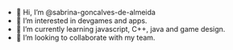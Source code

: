 - 👋 Hi, I’m @sabrina-goncalves-de-almeida
- 👀 I’m interested in devgames and apps.
- 🌱 I’m currently learning javascript, C++, java and game design.
- 💞️ I’m looking to collaborate with my team.

<!---
BineLuckGirl/BineLuckGirl is a ✨ special ✨ repository because its `README.md` (this file) appears on your GitHub profile.
You can click the Preview link to take a look at your changes.
--->
